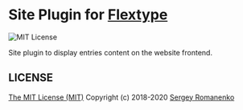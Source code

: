 # Site Plugin for [Flextype](http://flextype.org/)
![MIT License](https://img.shields.io/badge/license-MIT-blue.svg?style=flat-square)

Site plugin to display entries content on the website frontend.

## LICENSE
[The MIT License (MIT)](https://github.com/flextype-plugins/site/blob/master/LICENSE.txt)
Copyright (c) 2018-2020 [Sergey Romanenko](https://github.com/Awilum)
